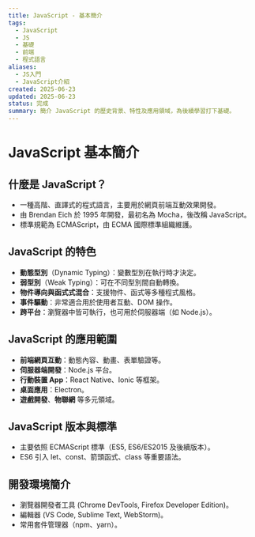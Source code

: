 ```yaml
---
title: JavaScript - 基本簡介
tags:
  - JavaScript
  - JS
  - 基礎
  - 前端
  - 程式語言
aliases:
  - JS入門
  - JavaScript介紹
created: 2025-06-23
updated: 2025-06-23
status: 完成
summary: 簡介 JavaScript 的歷史背景、特性及應用領域，為後續學習打下基礎。
---
```


# JavaScript 基本簡介

## 什麼是 JavaScript？

- 一種高階、直譯式的程式語言，主要用於網頁前端互動效果開發。
- 由 Brendan Eich 於 1995 年開發，最初名為 Mocha，後改稱 JavaScript。
- 標準規範為 ECMAScript，由 ECMA 國際標準組織維護。

## JavaScript 的特色

- **動態型別**（Dynamic Typing）：變數型別在執行時才決定。
- **弱型別**（Weak Typing）：可在不同型別間自動轉換。
- **物件導向與函式式混合**：支援物件、函式等多種程式風格。
- **事件驅動**：非常適合用於使用者互動、DOM 操作。
- **跨平台**：瀏覽器中皆可執行，也可用於伺服器端（如 Node.js）。

## JavaScript 的應用範圍

- **前端網頁互動**：動態內容、動畫、表單驗證等。
- **伺服器端開發**：Node.js 平台。
- **行動裝置 App**：React Native、Ionic 等框架。
- **桌面應用**：Electron。
- **遊戲開發**、**物聯網** 等多元領域。

## JavaScript 版本與標準

- 主要依照 ECMAScript 標準（ES5, ES6/ES2015 及後續版本）。
- ES6 引入 let、const、箭頭函式、class 等重要語法。

## 開發環境簡介

- 瀏覽器開發者工具 (Chrome DevTools, Firefox Developer Edition)。
- 編輯器 (VS Code, Sublime Text, WebStorm)。
- 常用套件管理器（npm、yarn）。